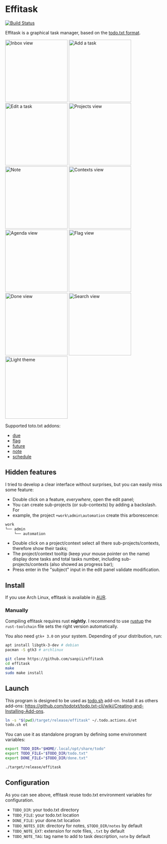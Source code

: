 # Effitask

[![Build Status](https://gitlab.com/sanpi/effitask/badges/master/build.svg)](https://gitlab.com/sanpi/effitask/commits/master)

Effitask is a graphical task manager, based on the [todo.txt
format](https://github.com/todotxt/todo.txt).

[<img title="Inbox view" src="https://raw.githubusercontent.com/sanpii/effitask/master/screenshots/inbox.png" width="200px" />](https://raw.githubusercontent.com/sanpii/effitask/master/screenshots/inbox.png)
[<img title="Add a task" src="https://raw.githubusercontent.com/sanpii/effitask/master/screenshots/add.png" width="200px" />](https://raw.githubusercontent.com/sanpii/effitask/master/screenshots/add.png)
[<img title="Edit a task" src="https://raw.githubusercontent.com/sanpii/effitask/master/screenshots/edit.png" width="200px" />](https://raw.githubusercontent.com/sanpii/effitask/master/screenshots/edit.png)
[<img title="Projects view" src="https://raw.githubusercontent.com/sanpii/effitask/master/screenshots/projects.png" width="200px" />](https://raw.githubusercontent.com/sanpii/effitask/master/screenshots/projects.png)
[<img title="Note" src="https://raw.githubusercontent.com/sanpii/effitask/master/screenshots/note.png" width="200px" />](https://raw.githubusercontent.com/sanpii/effitask/master/screenshots/note.png)
[<img title="Contexts view" src="https://raw.githubusercontent.com/sanpii/effitask/master/screenshots/contexts.png" width="200px" />](https://raw.githubusercontent.com/sanpii/effitask/master/screenshots/contexts.png)
[<img title="Agenda view" src="https://raw.githubusercontent.com/sanpii/effitask/master/screenshots/agenda.png" width="200px" />](https://raw.githubusercontent.com/sanpii/effitask/master/screenshots/agenda.png)
[<img title="Flag view" src="https://raw.githubusercontent.com/sanpii/effitask/master/screenshots/flag.png" width="200px" />](https://raw.githubusercontent.com/sanpii/effitask/master/screenshots/flag.png)
[<img title="Done view" src="https://raw.githubusercontent.com/sanpii/effitask/master/screenshots/done.png" width="200px" />](https://raw.githubusercontent.com/sanpii/effitask/master/screenshots/done.png)
[<img title="Search view" src="https://raw.githubusercontent.com/sanpii/effitask/master/screenshots/flag.png" width="200px" />](https://raw.githubusercontent.com/sanpii/effitask/master/screenshots/search.png)
[<img title="Light theme" src="https://raw.githubusercontent.com/sanpii/effitask/master/screenshots/theme-light.png" width="200px" />](https://raw.githubusercontent.com/sanpii/effitask/master/screenshots/theme-light.png)

Supported toto.txt addons:

* [due](https://github.com/rebeccamorgan/due)
* [flag](https://github.com/sanpii/my-dotfiles/blob/master/todo.actions.d/flag)
* [future](https://github.com/FND/todo.txt-cli/blob/extensions/futureTasks)
* [note](https://github.com/mgarrido/todo.txt-cli/tree/note/todo.actions.d)
* [schedule](https://github.com/FND/todo.txt-cli/blob/extensions/schedule)

## Hidden features

I tried to develop a clear interface without surprises, but you can easily
miss some feature:

* Double click on a feature, *everywhere*, open the edit panel;
* You can create sub-projects (or sub-contexts) by adding a backslash. For
* example, the project `+work\admin\automation` create this arborescence:

```txt
work
└── admin
    └── automation
```

* Double click on a project/context select all there sub-projects/contexts,
  therefore show their tasks;
* The project/context tooltip (keep your mouse pointer on the name) display done
  tasks and total tasks number, including sub-projects/contexts (also showed as
  progress bar);
* Press enter in the "subject" input in the edit panel validate modification.

## Install

If you use Arch Linux, effitask is available in
[AUR](https://aur.archlinux.org/packages/effitask/).

### Manually

Compiling effitask requires rust **nightly**. I recommend to use
[rustup](https://rustup.rs/) the `rust-toolchain` file sets the right version
automatically.

You also need `gtk+ 3.0` on your system. Depending of your distribution, run:

```bash
apt install libgtk-3-dev # debian
pacman -S gtk3 # archlinux
```

```bash
git clone https://github.com/sanpii/effitask
cd effitask
make
sudo make install
```

## Launch

This program is designed to be used as
[todo.sh](https://github.com/todotxt/todo.txt-cli) add-on. Install it as others
add-ons:
<https://github.com/todotxt/todo.txt-cli/wiki/Creating-and-Installing-Add-ons>.

```bash
ln -s "$(pwd)/target/release/effitask" ~/.todo.actions.d/et
todo.sh et
```

You can use it as standalone program by defining some environment variables:

```bash
export TODO_DIR="$HOME/.local/opt/share/todo"
export TODO_FILE="$TODO_DIR/todo.txt"
export DONE_FILE="$TODO_DIR/done.txt"

./target/release/effitask
```

## Configuration

As you can see above, effitask reuse todo.txt environment variables for
configuration.

* `TODO_DIR`: your todo.txt directory
* `TODO_FILE`: your todo.txt location
* `DONE_FILE`: your done.txt location
* `TODO_NOTES_DIR`: directory for notes, `$TODO_DIR/notes` by default
* `TODO_NOTE_EXT`: extension for note files, `.txt` by default
* `TODO_NOTE_TAG`: tag name to add to task description, `note` by default
